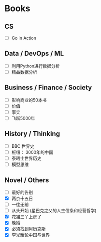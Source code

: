# Books
## CS
- [ ] Go in Action

## Data / DevOps / ML
- [ ] 利用Python进行数据分析
- [ ] 精益数据分析

## Business / Finance / Society
- [ ] 影响商业的50本书
- [ ] 价值
- [ ] 事实
- [ ] 飞跃5000年 

## History / Thinking
- [ ] BBC 世界史
- [ ] 枢纽： 3000年的中国
- [ ] 泰晤士世界历史
- [ ] 模型思维

## Novel / Others
- [ ] 最好的告别
- [x] 两京十五日
- [ ] 一往无前
- [ ] 从头开始 (星巴克之父的人生信条和经营哲学)
- [x] 花猫三丫上房了
- [x] 晚婚
- [x] 必须找到阿历克斯
- [x] 李光耀论中国与世界
